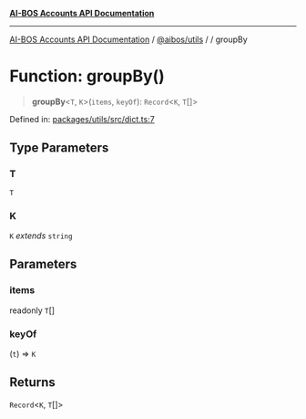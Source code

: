 [**AI-BOS Accounts API Documentation**](../../../README.md)

***

[AI-BOS Accounts API Documentation](../../../README.md) / [@aibos/utils](../README.md) / [](../README.md) / groupBy

# Function: groupBy()

> **groupBy**\<`T`, `K`\>(`items`, `keyOf`): `Record`\<`K`, `T`[]\>

Defined in: [packages/utils/src/dict.ts:7](https://github.com/pohlai88/accounts/blob/48103fb36d28b2b9bfb33472b6de2f719773cde9/packages/utils/src/dict.ts#L7)

## Type Parameters

### T

`T`

### K

`K` *extends* `string`

## Parameters

### items

readonly `T`[]

### keyOf

(`t`) => `K`

## Returns

`Record`\<`K`, `T`[]\>
